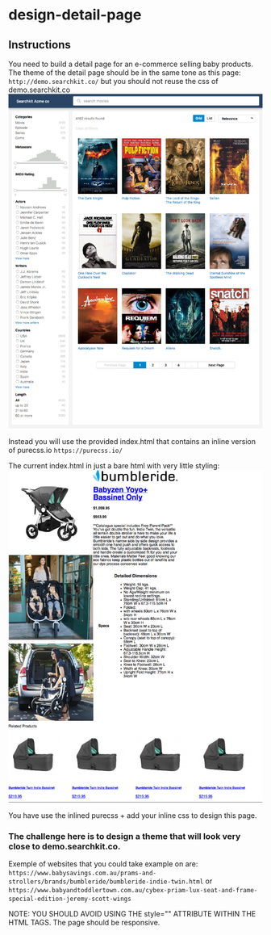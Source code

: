 # design-detail-page

## Instructions

You need to build a detail page for an e-commerce selling baby products.
The theme of the detail page should be in the same tone as this page:
`http://demo.searchkit.co/` but you should not reuse the css of demo.searchkit.co
![alt searchkit theme](./searchkit.co_.jpg)

Instead you will use the provided index.html that contains an inline 
version of purecss.io `https://purecss.io/`

The current index.html in just a bare html with very little styling:
![alt bare html](./detail.html.jpg)

You have use the inlined purecss + add your inline css to design this page.

### The challenge here is to design a theme that will look very close to demo.searchkit.co.

Exemple of websites that you could take example on are:
`https://www.babysavings.com.au/prams-and-strollers/brands/bumbleride/bumbleride-indie-twin.html`
or 
`https://www.babyandtoddlertown.com.au/cybex-priam-lux-seat-and-frame-special-edition-jeremy-scott-wings`

NOTE: YOU SHOULD AVOID USING THE style="" ATTRIBUTE WITHIN THE HTML TAGS.
The page should be responsive.

